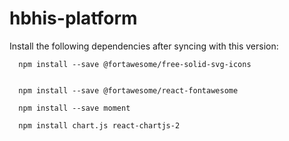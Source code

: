 # hbhis-platform
Install the following dependencies after syncing with this version:



      npm install --save @fortawesome/free-solid-svg-icons
      
      
      npm install --save @fortawesome/react-fontawesome
      
      npm install --save moment

      npm install chart.js react-chartjs-2
      


